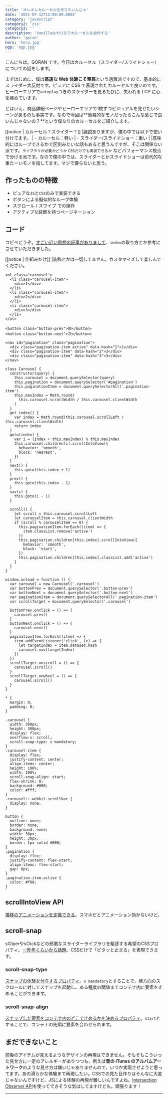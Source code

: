 ```yaml
---
title: 'オレオレカルーセルを作りたいんじゃ'
date: '2021-07-12T12:00:00.000Z'
category: 'javascript'
category2: 'css'
category3: ''
description: 'Vanillaなやり方でカルーセルを自作する'
author: 'goran'
hero: 'hero.jpg'
ogp: 'ogp.jpg'
---
```


こんにちは。GORAN です。今日はカルーセル（スライダー/スライドショー）についての話をします。

まずはじめに、僕は**高速な Web 体験こそ至高**という過激派ですので、基本的にスライダー大反対です。ピュアに CSS で表現されたカルーセルで良いのです。ヒーローエリアで`autoplay`つきのスライダーを見るたびに、失われる LCP に心を痛めています。

とはいえ、商品詳細ページやヒーローエリアで1枚ずつビジュアルを見せたいシーンがあるのも事実です。なので今回は**簡易的なモノだったらこんな感じで良いんじゃないの？**という僕なりのカルーセルをご紹介します。

[[notice | カルーセル？スライダー？]]
|諸説ありますが、僕の中では以下で使い分けてます。
| - カルーセル：軽い
| - スライダー/スライドショー：重い
| 
|意味的にはループできるかで区別みたいな話もあると思うんですが、そこは関係ない派です。`ライブラリが必要かどうか` `CSSだけでも実装できるか` などパフォーマンス視点で分ける派です。なので僕の中では、スライダーとかスライドショーは前代的な重たーいモノを指してます。マジで要らないと思う。

## 作ったものの特徴
- ピュアな`JS`と`CSS`のみで実装できる
- ボタンによる擬似的なループ体験
- スクロール / スワイプ での操作
- アクティブな装飾を持つページネーション

## コード
コピペどうぞ。[すごい近い思想の記事がありまして](https://zenn.dev/phi/articles/modern-javascript-css-carousel)、`index`の取り方とか参考にさせていただきました。

[[notice | 仕組みだけ]]
|装飾とかは一切してません。カスタマイズして楽しんでください。

```html:title=html
<ol class="carousel">
  <li class="carousel-item">
    <div>1</div>
  </li>
  <li class="carousel-item">
    <div>2</div>
  </li>
  <li class="carousel-item">
    <div>3</div>
  </li>
</ol>

<button class="button-prev">前</button>
<button class="button-next">次</button>

<nav id="pagination" class="pagination">
  <div class="pagination-item active" data-hash="1">1</div>
  <div class="pagination-item" data-hash="2">2</div>
  <div class="pagination-item" data-hash="3">3</div>
</nav>
```

```js:title=js
class Carousel {
  constructor(query) {
    this.carousel = document.querySelector(query)
    this.pagination = document.querySelector('#pagination')
    this.paginationItem = document.querySelectorAll('.pagination-item')
    this.maxIndex = Math.round(
      this.carousel.scrollWidth / this.carousel.clientWidth
    )
  }
  get index() {
    var index = Math.round(this.carousel.scrollLeft / this.carousel.clientWidth)
    return index
  }
  goto(index) {
    var i = (index + this.maxIndex) % this.maxIndex
    this.carousel.children[i].scrollIntoView({
      behavior: 'smooth',
      block: 'nearest',
    })
  }
  next() {
    this.goto(this.index + 1)
  }
  prev() {
    this.goto(this.index - 1)
  }
  nav(i) {
    this.goto(i - 1)
  }

  scroll() {
    let scroll = this.carousel.scrollLeft
    let carouselItem = this.carousel.clientWidth
    if (scroll % carouselItem == 0) {
      this.paginationItem.forEach((item) => {
        item.classList.remove('active')
      })
      this.pagination.children[this.index].scrollIntoView({
        behavior: 'smooth',
        block: 'start',
      })
      this.pagination.children[this.index].classList.add('active')
    }
  }
}

window.onload = function () {
  var carousel = new Carousel('.carousel')
  var buttonPrev = document.querySelector('.button-prev')
  var buttonNext = document.querySelector('.button-next')
  var paginationItem = document.querySelectorAll('.pagination-item')
  var scrollTarget = document.querySelector('.carousel')

  buttonPrev.onclick = () => {
    carousel.prev()
  }
  buttonNext.onclick = () => {
    carousel.next()
  }
  paginationItem.forEach((item) => {
    item.addEventListener('click', (e) => {
      let targetIndex = item.dataset.hash
      carousel.nav(targetIndex)
    })
  })
  scrollTarget.onscroll = () => {
    carousel.scroll()
  }
  scrollTarget.onwheel = () => {
    carousel.scroll()
  }
}
```

```css:title=css
* {
  margin: 0;
  padding: 0;
}

.carousel {
  width: 300px;
  height: 300px;
  display: flex;
  overflow-x: scroll;
  scroll-snap-type: x mandatory;
}
.carousel-item {
  display: flex;
  justify-content: center;
  align-items: center;
  height: 100%;
  width: 100%;
  scroll-snap-align: start;
  flex-shrink: 0;
  background: #000;
  color: #fff;
}
.carousel::-webkit-scrollbar {
  display: none;
}

button {
  outline: none;
  border: none;
  background: none;
  width: 30px;
  height: 30px;
  border: 1px solid #000;
}
.pagination {
  display: flex;
  justify-content: flex-start;
  align-items: flex-start;
  gap: 8px;
}
.pagination-item.active {
  color: #f00;
}
```

## scrollIntoView API
[推移のアニメーションを定義できる](https://developer.mozilla.org/ja/docs/Web/API/Element/scrollIntoView)。スマホだとアニメーション効かないけど。

## scroll-snap
s○iperやs○ickなどの邪悪なスライダーライブラリを駆逐する希望のCSSプロパティ。[一昨年くらいから話題](https://developers.google.com/web/updates/2018/07/css-scroll-snap)。CSSだけで「ピタッと止まる」を表現できます。

### scroll-snap-type
[スナップの体験を付与するプロパティ](https://developer.mozilla.org/ja/docs/Web/CSS/scroll-snap-type)。`x mandatory`とすることで、横方向のスクロールに対してスナップを起動し、ある程度の閾値までコンテナ内に要素を止めることができます。

### scroll-snap-align
[スナップした要素をコンテナ内のどこで止めるかを決めるプロパティ](https://developer.mozilla.org/ja/docs/Web/CSS/scroll-snap-align)。`start`とすることで、コンテナの先頭に要素を合わせられます。

## まだできないこと
前後のアイテムが見えるようなデザインの再現はできません。そもそもこういった見せ方に一定のアレルギーがありつつも、例えば**昔の iTunes のアルバムアートワーク**のような見せ方は嫌いじゃありませんので、いつか実現させようと思ってます。あの滑らかな体験まで再現したい。CSSでの見た目作りはそんなに大変じゃないんですけど、JSによる体験の再現が難しいんですよね。[Intersection Observer API](https://developer.mozilla.org/en-US/docs/Web/API/Intersection_Observer_API)を使ってできそうな気はしてますけども。頑張ります！

---